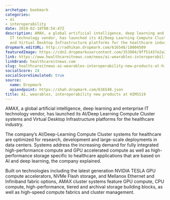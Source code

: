 ```yaml
---
archetype: bookmark
categories:
- ai
- interoperability
date: 2019-02-18T08:54:47Z
description: AMAX, a global artificial intelligence, deep learning and enterprise
  IT technology vendor, has launched its AI/Deep Learning Compute Cluster systems
  and Virtual Desktop Infrastructure platforms for the healthcare industry.
dropmark.editURL: http://radhikan.dropmark.com/616548/18004509
featuredImage: https://cdn2.dropmarkusercontent.com/353804/9ff51437e2a2c0c043316cfde9b22a16f6e5c8e983065983a3a90da25ccec2ac/thumbnail/HIMSS19ExhibitHall712.JPG?Expires=1557430063&Signature=CGPv-OMpTxg0rpC-QiwU8j8amim3kr-zFPHlBD5PMmyARo4a92tfNvTVvANUgdKN9Q-4YvPMoorchQhdbSIet2tnW18nnZXm9w7mR3VR-mNWM2nUGD3u4CmqnG1wLXyPUcRGr~aUo6JxWEyOvoHlk-viE0WDsEHuxnloND1TgV-BhxyZ-hl1KAjTQm8Ap5ZV7EcvV5meVrPJGJlC6N7mSmueAIehEQghLTyXFBXzav-Fb03D-Z~YVC-aZkeyC~LePhYtd~Cp~uU1Rs4LMaObBmLBe~QN7kaS59TcobeZRnV65HSyjPXv6FRO8WGntCtUeUt3zxstriS9a3G2yIzcJg__&Key-Pair-Id=APKAITQYWVEN757ZA4KQ
link: https://www.healthcareitnews.com/news/ai-wearables-interoperability-new-products-himss19
linkBrand: healthcareitnews.com
slug: healthcareitnews-ai-wearables-interoperability-new-products-at-himss19
socialScore: 24
socialScoreSimulated: true
source:
  name: Dropmark
  apiendpoint: https://shah.dropmark.com/616548.json
title: AI, wearables, interoperability new products at HIMSS19
---
```

AMAX, a global artificial intelligence, deep learning and enterprise IT technology vendor, has launched its AI/Deep Learning Compute Cluster systems and Virtual Desktop Infrastructure platforms for the healthcare industry.

The company’s AI/Deep-Learning Compute Cluster systems for healthcare are optimized for research, development and large-scale deployments in data centers. Systems address the increasing demand for fully integrated high-performance compute and GPU accelerated compute as well as high-performance storage specific to healthcare applications that are based on AI and deep learning, the company explained.

Built on technologies including the latest generation NVIDIA TESLA GPU compute accelerators, NVMe Flash storage, and Mellanox Ethernet and Infiniband fabric options, AMAX cluster systems feature GPU compute, CPU compute, high-performance, tiered and archival storage building blocks, as well as high-speed compute fabrics and cluster management.

